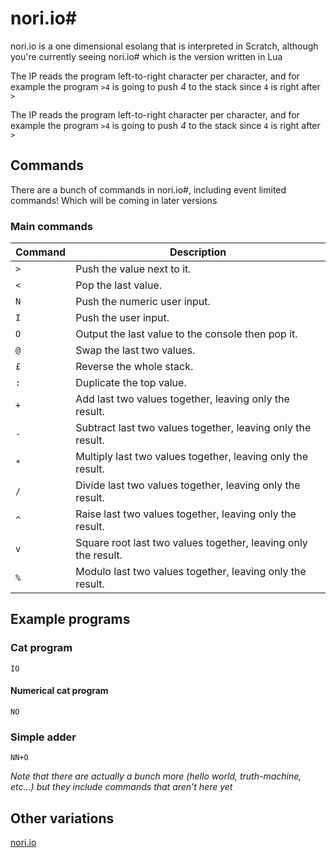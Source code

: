 # nori.io#
nori.io is a one dimensional esolang that is interpreted in Scratch, although you're currently seeing nori.io# which is the version written in Lua

The IP reads the program left-to-right character per character, and for example the program `>4` is going to push *4* to the stack since `4` is right after `>`

The IP reads the program left-to-right character per character, and for example the program `>4` is going to push *4* to the stack since `4` is right after `>`

## Commands
There are a bunch of commands in nori.io#, including event limited commands! Which will be coming in later versions

### Main commands

| Command     | Description                                                   |
| ----------- | ------------------------------------------------------------- |
| `>`         | Push the value next to it.                                    |
| `<`         | Pop the last value.                                           |
| `N`         | Push the numeric user input.                                  |
| `I`         | Push the user input.                                          |
| `O`         | Output the last value to the console then pop it.             |
| `@`         | Swap the last two values.                                     |
| `£`         | Reverse the whole stack.                                      |
| `:`         | Duplicate the top value.                                      |
| `+`         | Add last two values together, leaving only the result.        |
| `-`         | Subtract last two values together, leaving only the result.   |
| `*`         | Multiply last two values together, leaving only the result.   |
| `/`         | Divide last two values together, leaving only the result.     |
| `^`         | Raise last two values together, leaving only the result.      |
| `v`         | Square root last two values together, leaving only the result.|
| `%`         | Modulo last two values together, leaving only the result.     |

## Example programs

### Cat program
```IO```

#### Numerical cat program
```NO```

### Simple adder
```NN+O```

*Note that there are actually a bunch more (hello world, truth-machine, etc...) but they include commands that aren't here yet*

## Other variations
[nori.io](https://scratch.mit.edu/projects/819125582/)
